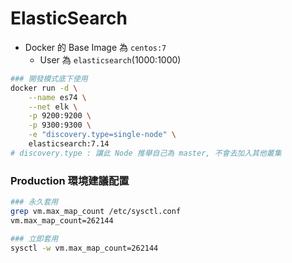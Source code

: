 
# ElasticSearch

- Docker 的 Base Image 為 `centos:7`
    - User 為 `elasticsearch`(1000:1000)


```bash
### 開發模式底下使用
docker run -d \
    --name es74 \
    --net elk \
    -p 9200:9200 \
    -p 9300:9300 \
    -e "discovery.type=single-node" \
    elasticsearch:7.14
# discovery.type : 讓此 Node 推舉自己為 master, 不會去加入其他叢集
```

### Production 環境建議配置

```bash
### 永久套用
grep vm.max_map_count /etc/sysctl.conf
vm.max_map_count=262144

### 立即套用
sysctl -w vm.max_map_count=262144
```